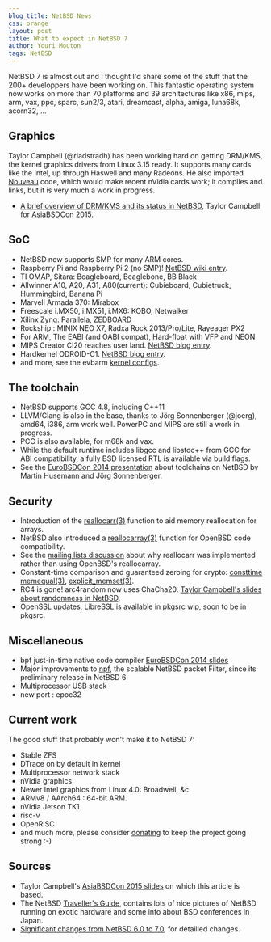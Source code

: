 ```yaml
---
blog_title: NetBSD News
css: orange
layout: post
title: What to expect in NetBSD 7
author: Youri Mouton
tags: NetBSD
---
```


NetBSD 7 is almost out and I thought I'd share some of the stuff that the 200+ developpers have been working on. This fantastic operating system now works on more than 70 platforms and 39 architectures like x86, mips, arm, vax, ppc, sparc, sun2/3, atari, dreamcast, alpha, amiga, luna68k, acorn32, ...

## Graphics

Taylor Campbell (@riadstradh) has been working hard on getting DRM/KMS, the kernel graphics drivers from Linux 3.15 ready. It supports many cards like the Intel, up through Haswell and many Radeons. He also imported [Nouveau](http://nouveau.freedesktop.org/wiki/) code, which would make recent nVidia cards work; it compiles and links, but it is very much a work in progress.

- [A brief overview of DRM/KMS and its status in
NetBSD](http://www.netbsd.org/gallery/presentations/riastradh/asiabsdcon2015/drmkms-status.pdf), Taylor Campbell for AsiaBSDCon 2015.

## SoC

- NetBSD now supports SMP for many ARM cores.
- Raspberry Pi and Raspberry Pi 2 (no SMP)! [NetBSD wiki entry](https://wiki.netbsd.org/ports/evbarm/raspberry_pi/).
- TI OMAP, Sitara: Beagleboard, Beaglebone, BB Black
- Allwinner A10, A20, A31, A80(current): Cubieboard, Cubietruck, Hummingbird, Banana Pi
- Marvell Armada 370: Mirabox
- Freescale i.MX50, i.MX51, i.MX6: KOBO, Netwalker
- Xilinx Zynq: Parallela, ZEDBOARD
- Rockship : MINIX NEO X7, Radxa Rock 2013/Pro/Lite, Rayeager PX2
- For ARM, The EABI (and OABI compat), Hard-float with VFP and NEON
- MIPS Creator CI20 reaches user land. [NetBSD blog entry](https://blog.netbsd.org/tnf/entry/so_they_sent_me_a).
- Hardkernel ODROID-C1. [NetBSD blog entry](http://blog.netbsd.org/tnf/entry/netbsd_ported_to_hardkernel_odroid).
- and more, see the evbarm [kernel configs](http://cvsweb.netbsd.org/bsdweb.cgi/src/sys/arch/evbarm/conf/).

## The toolchain

- NetBSD supports GCC 4.8, including C++11
- LLVM/Clang is also in the base, thanks to Jörg Sonnenberger (@joerg), amd64, i386, arm work well. PowerPC and MIPS are still a work in progress.
- PCC is also available, for m68k and vax.
- While the default runtime includes libgcc and libstdc++ from GCC for ABI compatibility, a fully BSD licensed RTL is available via build flags.
- See the [EuroBSDCon 2014 presentation](http://www.netbsd.org/gallery/presentations/joerg/eurobsdcon2014/#/)
about toolchains on NetBSD by Martin Husemann and Jörg Sonnenberger.

## Security

- Introduction of the [reallocarr(3)](http://www.daemon-systems.org/man/reallocarr.3.html) function to aid memory reallocation for arrays.
- NetBSD also introduced a [reallocarray(3)](http://www.daemon-systems.org/man/reallocarray.3.html) function for OpenBSD code compatibility.
- See the [mailing lists discussion](http://mail-index.netbsd.org/tech-userlevel/2015/02/05/msg008912.html) about why reallocarr was implemented rather than using OpenBSD's reallocarray.
- Constant-time comparison and guaranteed zeroing for crypto:
[consttime memequal(3)](http://www.daemon-systems.org/man/consttime_memequal.3.html), [explicit_memset(3)](http://www.daemon-systems.org/man/explicit_memset.3.html).
- RC4 is gone! arc4random now uses ChaCha20. [Taylor Campbell's slides about randomness in NetBSD](http://www.netbsd.org/gallery/presentations/riastradh/eurobsdcon2014/devrandom.pdf).
- OpenSSL updates, LibreSSL is available in pkgsrc wip, soon to be in pkgsrc.

## Miscellaneous

- bpf just-in-time native code compiler [EuroBSDCon 2014 slides](http://wiki.netbsd.org/users/alnsn/EuroBSDCon2014-JIT-Code-Generator-for-NetBSD.pdf)
- Major improvements to [npf](http://www.netbsd.org/~rmind/npf/), the scalable NetBSD packet Filter, since its preliminary release in NetBSD 6
- Multiprocessor USB stack
- new port : epoc32

## Current work

The good stuff that probably won't make it to NetBSD 7:

- Stable ZFS
- DTrace on by default in kernel
- Multiprocessor network stack
- nVidia graphics
- Newer Intel graphics from Linux 4.0: Broadwell, &c
- ARMv8 / AArch64 : 64-bit ARM.
- nVidia Jetson TK1
- risc-v
- OpenRISC
- and much more, please consider [donating](http://www.netbsd.org/donations/#how-to-donate) to keep the project going strong :-)

## Sources

- Taylor Campbell's [AsiaBSDCon 2015 slides](https://www.netbsd.org/gallery/presentations/riastradh/asiabsdcon2015/netbsd-wip.pdf) on which this article is based.
- The NetBSD [Traveller's Guide](https://www.soum.co.jp/~jun/asiabsdcon2015.pdf), contains lots of nice pictures of NetBSD running on exotic hardware and some info about BSD conferences in Japan.
- [Significant changes from NetBSD 6.0 to 7.0](http://www.netbsd.org/changes/changes-7.0.html), for detailled changes.